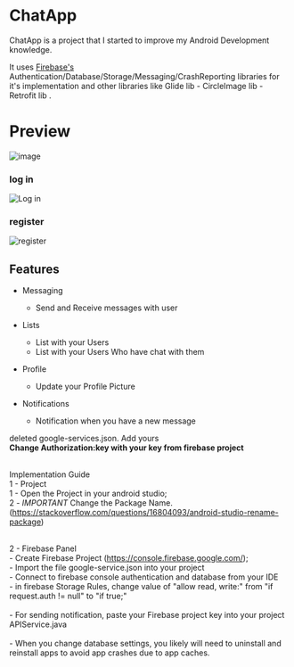 # ChatApp
ChatApp is a project that I started to improve my Android Development knowledge.

It uses [Firebase's](https://firebase.google.com) Authentication/Database/Storage/Messaging/CrashReporting libraries for it's implementation and other libraries
like Glide lib - CircleImage lib - Retrofit lib .

# Preview

![image](https://user-images.githubusercontent.com/73883447/99072533-e7532f80-25bc-11eb-9a0a-1339c7d7f4b2.jpg)

 ### log in
![Log in](https://user-images.githubusercontent.com/73883447/99072654-1d90af00-25bd-11eb-9ad8-f20e6bb6db7b.jpg)

 ### register
![register](https://user-images.githubusercontent.com/73883447/99072973-b3c4d500-25bd-11eb-8ffc-b5f5bca11dab.jpg)

## Features 
- Messaging
  - Send and Receive messages with user
  
- Lists
  - List with your Users
  - List with your Users Who have chat with them

- Profile 
  - Update your Profile Picture
  
- Notifications
  - Notification when you have a new message
  
 deleted google-services.json. Add yours
<br><b> Change Authorization:key with your key from firebase project</b>

<br>Implementation Guide 
<br>1 - Project
<br>1 - Open the Project in your android studio;
<br>2 - *IMPORTANT* Change the Package Name. (https://stackoverflow.com/questions/16804093/android-studio-rename-package)

<br>2 - Firebase Panel
<br>- Create Firebase Project (https://console.firebase.google.com/);
<br>- Import the file google-service.json into your project
<br>- Connect to firebase console authentication and database from your IDE
<br>- in firebase Storage Rules, change value of "allow read, write:" from "if request.auth != null" to "if true;"  
<br>- For sending notification, paste your Firebase project key into your project APIService.java  
<br>- When you change database settings, you likely will need to uninstall and reinstall apps to avoid app crashes due to app caches.

